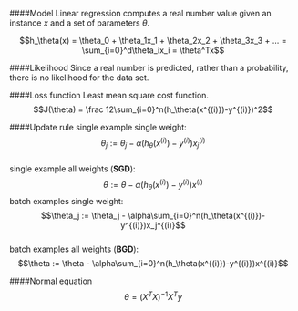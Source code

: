 ####Model
Linear regression computes a real number value given an instance $x$ and a set of parameters $\theta$.  

$$h_\theta(x) = \theta_0 + \theta_1x_1 + \theta_2x_2 + \theta_3x_3 + ... = \sum_{i=0}^d\theta_ix_i = \theta^Tx$$   

####Likelihood
Since a real number is predicted, rather than a probability, there is no likelihood for the data set.  

####Loss function
Least mean square cost function. 
$$J(\theta) = \frac 12\sum_{i=0}^n(h_\theta(x^{(i)})-y^{(i)})^2$$  

####Update rule
single example single weight:
$$\theta_j := \theta_j - \alpha(h_\theta(x^{(i)})-y^{(i)})x_j^{(i)}$$  
single example all weights (__SGD__):  
$$\theta := \theta - \alpha(h_\theta(x^{(i)})-y^{(i)})x^{(i)}$$
batch examples single weight:
$$\theta_j := \theta_j - \alpha\sum_{i=0}^n(h_\theta(x^{(i)})-y^{(i)})x_j^{(i)}$$  
batch examples all weights (__BGD__):
$$\theta := \theta - \alpha\sum_{i=0}^n(h_\theta(x^{(i)})-y^{(i)})x^{(i)}$$

####Normal equation
$$\theta = (X^TX)^{-1}X^Ty$$